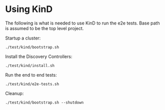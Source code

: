 # Using KinD

The following is what is needed to use KinD to run the e2e tests. Base path is assumed to be the top level project.

Startup a cluster:

```shell
./test/kind/bootstrap.sh
```

Install the Discovery Controllers:

```shell
./test/kind/install.sh
```

Run the end to end tests:

```shell
./test/kind/e2e-tests.sh
```

Cleanup:

```shell
./test/kind/bootstrap.sh --shutdown
```